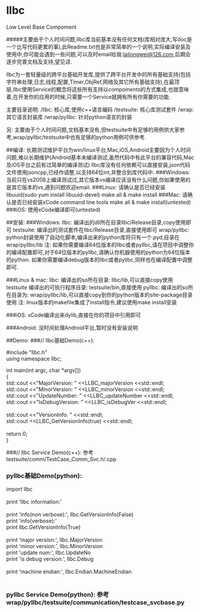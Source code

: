 # llbc
Low Level Base Compoment

#####主要由于个人时间问题,llbc库当前基本没有任何文档(库相对庞大,写doc是一个比写代码更累的事),此Readme.txt也是非常简单的一个说明,实际编译安装及使用中,你可能会遇到一些问题,可以及时email给我:lailongwei@126.com,后期会逐步完善文档及支持,望见谅.

llbc为一套轻量级的跨平台基础开发库,提供了跨平台开发中的所有基础支持(包括字符串处理,日志,线程,配置,Timer,ObjRef,网络及其它所有基础支持),在最顶层,llbc使用Service的概念将这些所有支持以compoments的方式集成,也就意味着,在开发你的应用的时候,只需要一个Service就拥有所有你需要的功能.

主要目录说明:
/llbc: 核心库,使用c++语言编码
/testsuite: 核心库测试套件
/wrap: 其它语言封装库
/wrap/pyllbc: 针对python语言的封装

另:
  主要由于个人时间问题,文档基本没有,但testsuite中有足够的用例供大家参考,wrap/pyllbc/testsuite中也有足够的python用例可供参考.

##编译:
长期测试维护平台为win/linux平台,Mac,iOS,Android主要因为个人时间问题,难以长期维护(Android基本未编译测试,虽然代码中有此平台的兼容代码,Mac及iOS平台之前有过简单的编译测试)
llbc库没有任何依赖可以直接安装,json代码文件使用jsoncpp,已经作调整,以支持64位int,并整合到库代码中.
###Windows:
  当前只在vs2008上编译测试过,其它版本vs编译应该没有什么问题,你如果使用的是其它版本的vs,遇到问题欢迎email.
###Linux:
  请确认是否已经安装libuuid(sudo yum install libuuid-devel)
  make all & make install
###Mac:
  请确认是否已经安装xCode command line tools
  make all & make install(untested)
###iOS:
  使用xCode编译即可(untested)
  
##安装:
###Windows:
  llbc: 编译出的dll所在目录llbc/Release目录,copy使用即可
  testsuite: 编译出的测试套件在llbc/Release目录,直接使用即可
  wrap/pyllbc: python封装使用了自动化脚本,编译出来的python库将只有一个.pyd,目录在wrap/pyllbc/lib
  注:
    如果你需要编译64位版本的llbc或者pyllbc,请在项目中调整你的编译配置即可,对于64位版本的pyllbc,请确认你机器使用的python为64位版本的python.
    如果你需要编译debug版本的llbc或者pyllbc,同样也在编译配置中调整即可.
    
###Linux & mac:
  llbc: 编译出的so所在目录: llbc/lib,可以直接copy使用
  testsuite 编译出的可执行程序目录: testsuite/bin,直接使用
  pyllbc: 编译出的so所在目录为: wrap/pyllbc/lib,可以直接copy到你的python版本的site-package目录使用
  注:
    linux版本的makefile集成了install指令,建议使用make install安装
    
###iOS:
  xCode编译出来dylib,直接在你的项目中引用即可
  
###Android:
  没时间处理Android平台,暂时没有安装说明
  
  
##Demo:
###// llbc基础Demo(c++):

\#include "llbc.h"<br/>
using namespace llbc;<br/>

int main(int argc, char *argv[])<br/>
{<br/>
  std::cout <<"MajorVersion: " <<LLBC_majorVersion <<std::endl;<br/>
  std::cout <<"MinorVersion: " <<LLBC_minorVersion <<std::endl;<br/>
  std::cout <<"UpdateNumber: " <<LLBC_updateNumber <<std::endl;<br/>
  std::cout <<"IsDebugVersion: " <<LLBC_isDebugVer <<std::endl;<br/>
  <br/>
  std::cout <<"VersionInfo: " <<std::endl;<br/>
  std::cout <<LLBC_GetVersionInfo(true) <<std::endl;<br/>
  <br/>
  return 0;<br/>
}<br/>

###// llbc Service Demo(c++): 参考testsuite/comm/TestCase_Comm_Svc.h/.cpp

### pyllbc基础Demo(python):
import llbc<br/>
<br/>
print 'llbc information:'<br/>
<br/>
print 'info(non verbose):', llbc.GetVersionInfo(False)<br/>
print 'info(verbose):'<br/>
print llbc.GetVersionInfo(True)<br/>
<br/>
print 'major version:', llbc.MajorVersion<br/>
print 'minor version:', llbc.MinorVersion<br/>
print 'update num:', llbc.UpdateNo<br/>
print 'is debug version:', llbc.Debug<br/>
<br/>
print 'machine endian:', llbc.Endian.MachineEndian<br/>
<br/>
### pyllbc Service Demo(python): 参考wrap/pyllbc/testsuite/communication/testcase_svcbase.py
